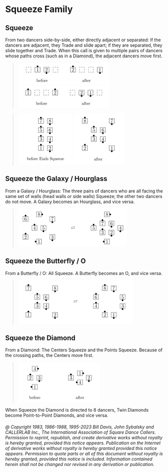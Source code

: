 
# Squeeze Family

## Squeeze

From two dancers side-by-side, either directly adjacent or separated: If the dancers are
adjacent, they Trade and slide apart; if they are separated, 
they slide together and Trade. When this call is given to multiple pairs of dancers
whose paths cross (such as in a Diamond), the
adjacent dancers move first.


>
> ![alt](squeeze-1.png)
> ![alt](squeeze-2.png)
>

>
> ![alt](squeeze-3.png)
> ![alt](squeeze-4.png)
>

## Squeeze the  Galaxy / Hourglass

From a Galaxy / Hourglass: The three pairs of dancers
who are all facing the same set of walls
(head walls or side walls) Squeeze; the other two dancers
do not move. A Galaxy becomes an
Hourglass, and vice versa.

>
> ![alt](squeeze-5.png)
>

## Squeeze the Butterfly / O

From a Butterfly / O: All Squeeze. A Butterfly becomes an O, and vice versa.

>
> ![alt](squeeze-6.png)
>

## Squeeze the Diamond

From a Diamond: The Centers Squeeze and the Points Squeeze. Because of the crossing paths,
the Centers move first.

>
> ![alt](squeeze-7.png)
>

When Squeeze the Diamond is directed to 8 dancers, Twin Diamonds become Point-to-Point
Diamonds, and vice versa.

###### @ Copyright 1983, 1986-1988, 1995-2023 Bill Davis, John Sybalsky and CALLERLAB Inc., The International Association of Square Dance Callers. Permission to reprint, republish, and create derivative works without royalty is hereby granted, provided this notice appears. Publication on the Internet of derivative works without royalty is hereby granted provided this notice appears. Permission to quote parts or all of this document without royalty is hereby granted, provided this notice is included. Information contained herein shall not be changed nor revised in any derivation or publication.
